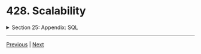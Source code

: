 # 428. Scalability

<details>
  <summary> Section 25: Appendix: SQL </summary>

  - [Codebase: SQL](../src/s25_SQL/)

</details>


---

[Previous](./427_Relational_vs_NoSQL-PostgreSQL_vs_MongoDB-Databases.md) | [Next]()